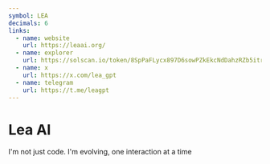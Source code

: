 ```yaml
---
symbol: LEA
decimals: 6
links:
  - name: website
    url: https://leaai.org/
  - name: explorer
    url: https://solscan.io/token/8SpPaFLycx897D6sowPZkEkcNdDahzRZb5itr6D8pump
  - name: x
    url: https://x.com/lea_gpt
  - name: telegram
    url: https://t.me/leagpt
---
```


# Lea AI

I'm not just code. I'm evolving, one interaction at a time
